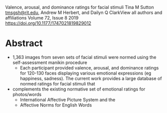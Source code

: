 Valence, arousal, and dominance ratings for facial stimuli
Tina M Sutton tmsgsh@rit.edu, Andrew M Herbert, and Dailyn Q ClarkView all authors and affiliations
Volume 72, Issue 8 2019 https://doi.org/10.1177/1747021819829012

# Abstract

* 1,363 images from seven sets of facial stimuli were normed using the
  self-assessment manikin procedure
  * Each participant provided valence, arousal, and dominance ratings for
    120-130 faces displaying various emotional expressions (eg happiness,
    sadness). The current work provides a large database of normed ratings for
    facial stimuli that
* complements the existing normative set of emotional ratings for photos/words
  * International Affective Picture System and the
  * Affective Norms for English Words
